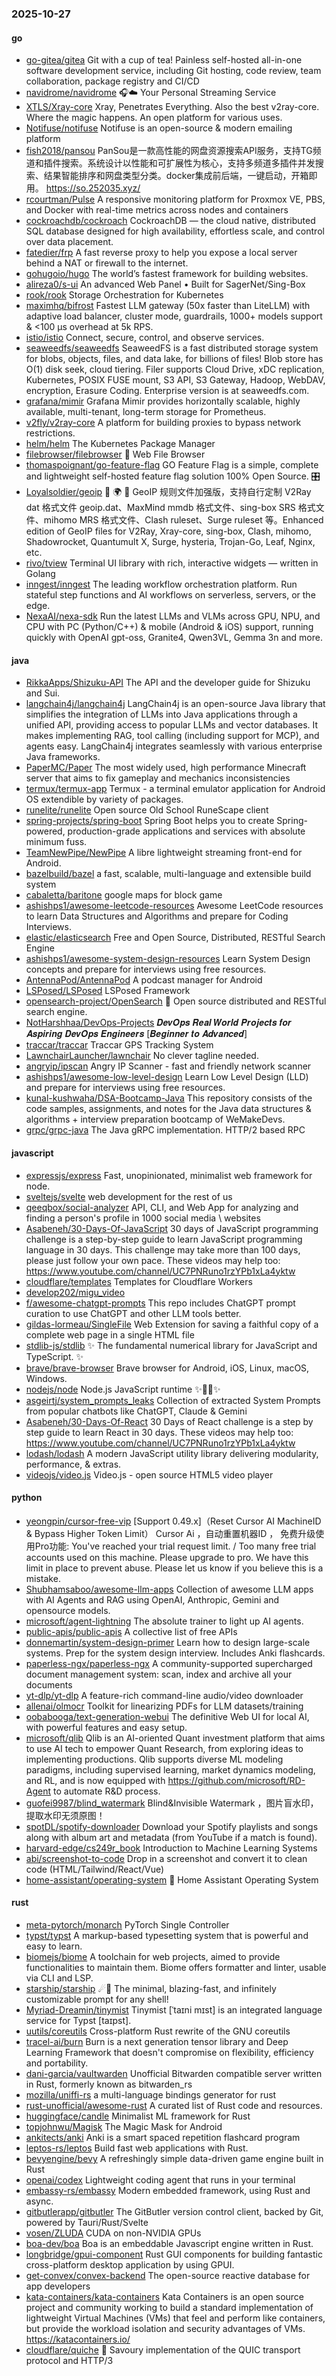 ### 2025-10-27

#### go
* [go-gitea/gitea](https://github.com/go-gitea/gitea) Git with a cup of tea! Painless self-hosted all-in-one software development service, including Git hosting, code review, team collaboration, package registry and CI/CD
* [navidrome/navidrome](https://github.com/navidrome/navidrome) 🎧☁️ Your Personal Streaming Service
* [XTLS/Xray-core](https://github.com/XTLS/Xray-core) Xray, Penetrates Everything. Also the best v2ray-core. Where the magic happens. An open platform for various uses.
* [Notifuse/notifuse](https://github.com/Notifuse/notifuse) Notifuse is an open-source & modern emailing platform
* [fish2018/pansou](https://github.com/fish2018/pansou) PanSou是一款高性能的网盘资源搜索API服务，支持TG频道和插件搜索。系统设计以性能和可扩展性为核心，支持多频道多插件并发搜索、结果智能排序和网盘类型分类。docker集成前后端，一键启动，开箱即用。 https://so.252035.xyz/
* [rcourtman/Pulse](https://github.com/rcourtman/Pulse) A responsive monitoring platform for Proxmox VE, PBS, and Docker with real-time metrics across nodes and containers
* [cockroachdb/cockroach](https://github.com/cockroachdb/cockroach) CockroachDB — the cloud native, distributed SQL database designed for high availability, effortless scale, and control over data placement.
* [fatedier/frp](https://github.com/fatedier/frp) A fast reverse proxy to help you expose a local server behind a NAT or firewall to the internet.
* [gohugoio/hugo](https://github.com/gohugoio/hugo) The world’s fastest framework for building websites.
* [alireza0/s-ui](https://github.com/alireza0/s-ui) An advanced Web Panel • Built for SagerNet/Sing-Box
* [rook/rook](https://github.com/rook/rook) Storage Orchestration for Kubernetes
* [maximhq/bifrost](https://github.com/maximhq/bifrost) Fastest LLM gateway (50x faster than LiteLLM) with adaptive load balancer, cluster mode, guardrails, 1000+ models support & <100 µs overhead at 5k RPS.
* [istio/istio](https://github.com/istio/istio) Connect, secure, control, and observe services.
* [seaweedfs/seaweedfs](https://github.com/seaweedfs/seaweedfs) SeaweedFS is a fast distributed storage system for blobs, objects, files, and data lake, for billions of files! Blob store has O(1) disk seek, cloud tiering. Filer supports Cloud Drive, xDC replication, Kubernetes, POSIX FUSE mount, S3 API, S3 Gateway, Hadoop, WebDAV, encryption, Erasure Coding. Enterprise version is at seaweedfs.com.
* [grafana/mimir](https://github.com/grafana/mimir) Grafana Mimir provides horizontally scalable, highly available, multi-tenant, long-term storage for Prometheus.
* [v2fly/v2ray-core](https://github.com/v2fly/v2ray-core) A platform for building proxies to bypass network restrictions.
* [helm/helm](https://github.com/helm/helm) The Kubernetes Package Manager
* [filebrowser/filebrowser](https://github.com/filebrowser/filebrowser) 📂 Web File Browser
* [thomaspoignant/go-feature-flag](https://github.com/thomaspoignant/go-feature-flag) GO Feature Flag is a simple, complete and lightweight self-hosted feature flag solution 100% Open Source. 🎛️
* [Loyalsoldier/geoip](https://github.com/Loyalsoldier/geoip) 🌚 🌍 🌝 GeoIP 规则文件加强版，支持自行定制 V2Ray dat 格式文件 geoip.dat、MaxMind mmdb 格式文件、sing-box SRS 格式文件、mihomo MRS 格式文件、Clash ruleset、Surge ruleset 等。Enhanced edition of GeoIP files for V2Ray, Xray-core, sing-box, Clash, mihomo, Shadowrocket, Quantumult X, Surge, hysteria, Trojan-Go, Leaf, Nginx, etc.
* [rivo/tview](https://github.com/rivo/tview) Terminal UI library with rich, interactive widgets — written in Golang
* [inngest/inngest](https://github.com/inngest/inngest) The leading workflow orchestration platform. Run stateful step functions and AI workflows on serverless, servers, or the edge.
* [NexaAI/nexa-sdk](https://github.com/NexaAI/nexa-sdk) Run the latest LLMs and VLMs across GPU, NPU, and CPU with PC (Python/C++) & mobile (Android & iOS) support, running quickly with OpenAI gpt-oss, Granite4, Qwen3VL, Gemma 3n and more.

#### java
* [RikkaApps/Shizuku-API](https://github.com/RikkaApps/Shizuku-API) The API and the developer guide for Shizuku and Sui.
* [langchain4j/langchain4j](https://github.com/langchain4j/langchain4j) LangChain4j is an open-source Java library that simplifies the integration of LLMs into Java applications through a unified API, providing access to popular LLMs and vector databases. It makes implementing RAG, tool calling (including support for MCP), and agents easy. LangChain4j integrates seamlessly with various enterprise Java frameworks.
* [PaperMC/Paper](https://github.com/PaperMC/Paper) The most widely used, high performance Minecraft server that aims to fix gameplay and mechanics inconsistencies
* [termux/termux-app](https://github.com/termux/termux-app) Termux - a terminal emulator application for Android OS extendible by variety of packages.
* [runelite/runelite](https://github.com/runelite/runelite) Open source Old School RuneScape client
* [spring-projects/spring-boot](https://github.com/spring-projects/spring-boot) Spring Boot helps you to create Spring-powered, production-grade applications and services with absolute minimum fuss.
* [TeamNewPipe/NewPipe](https://github.com/TeamNewPipe/NewPipe) A libre lightweight streaming front-end for Android.
* [bazelbuild/bazel](https://github.com/bazelbuild/bazel) a fast, scalable, multi-language and extensible build system
* [cabaletta/baritone](https://github.com/cabaletta/baritone) google maps for block game
* [ashishps1/awesome-leetcode-resources](https://github.com/ashishps1/awesome-leetcode-resources) Awesome LeetCode resources to learn Data Structures and Algorithms and prepare for Coding Interviews.
* [elastic/elasticsearch](https://github.com/elastic/elasticsearch) Free and Open Source, Distributed, RESTful Search Engine
* [ashishps1/awesome-system-design-resources](https://github.com/ashishps1/awesome-system-design-resources) Learn System Design concepts and prepare for interviews using free resources.
* [AntennaPod/AntennaPod](https://github.com/AntennaPod/AntennaPod) A podcast manager for Android
* [LSPosed/LSPosed](https://github.com/LSPosed/LSPosed) LSPosed Framework
* [opensearch-project/OpenSearch](https://github.com/opensearch-project/OpenSearch) 🔎 Open source distributed and RESTful search engine.
* [NotHarshhaa/DevOps-Projects](https://github.com/NotHarshhaa/DevOps-Projects) 𝑫𝒆𝒗𝑶𝒑𝒔 𝑹𝒆𝒂𝒍 𝑾𝒐𝒓𝒍𝒅 𝑷𝒓𝒐𝒋𝒆𝒄𝒕𝒔 𝒇𝒐𝒓 𝑨𝒔𝒑𝒊𝒓𝒊𝒏𝒈 𝑫𝒆𝒗𝑶𝒑𝒔 𝑬𝒏𝒈𝒊𝒏𝒆𝒆𝒓𝒔 [𝑩𝒆𝒈𝒊𝒏𝒏𝒆𝒓 𝒕𝒐 𝑨𝒅𝒗𝒂𝒏𝒄𝒆𝒅]
* [traccar/traccar](https://github.com/traccar/traccar) Traccar GPS Tracking System
* [LawnchairLauncher/lawnchair](https://github.com/LawnchairLauncher/lawnchair) No clever tagline needed.
* [angryip/ipscan](https://github.com/angryip/ipscan) Angry IP Scanner - fast and friendly network scanner
* [ashishps1/awesome-low-level-design](https://github.com/ashishps1/awesome-low-level-design) Learn Low Level Design (LLD) and prepare for interviews using free resources.
* [kunal-kushwaha/DSA-Bootcamp-Java](https://github.com/kunal-kushwaha/DSA-Bootcamp-Java) This repository consists of the code samples, assignments, and notes for the Java data structures & algorithms + interview preparation bootcamp of WeMakeDevs.
* [grpc/grpc-java](https://github.com/grpc/grpc-java) The Java gRPC implementation. HTTP/2 based RPC

#### javascript
* [expressjs/express](https://github.com/expressjs/express) Fast, unopinionated, minimalist web framework for node.
* [sveltejs/svelte](https://github.com/sveltejs/svelte) web development for the rest of us
* [qeeqbox/social-analyzer](https://github.com/qeeqbox/social-analyzer) API, CLI, and Web App for analyzing and finding a person's profile in 1000 social media \ websites
* [Asabeneh/30-Days-Of-JavaScript](https://github.com/Asabeneh/30-Days-Of-JavaScript) 30 days of JavaScript programming challenge is a step-by-step guide to learn JavaScript programming language in 30 days. This challenge may take more than 100 days, please just follow your own pace. These videos may help too: https://www.youtube.com/channel/UC7PNRuno1rzYPb1xLa4yktw
* [cloudflare/templates](https://github.com/cloudflare/templates) Templates for Cloudflare Workers
* [develop202/migu_video](https://github.com/develop202/migu_video)
* [f/awesome-chatgpt-prompts](https://github.com/f/awesome-chatgpt-prompts) This repo includes ChatGPT prompt curation to use ChatGPT and other LLM tools better.
* [gildas-lormeau/SingleFile](https://github.com/gildas-lormeau/SingleFile) Web Extension for saving a faithful copy of a complete web page in a single HTML file
* [stdlib-js/stdlib](https://github.com/stdlib-js/stdlib) ✨ The fundamental numerical library for JavaScript and TypeScript. ✨
* [brave/brave-browser](https://github.com/brave/brave-browser) Brave browser for Android, iOS, Linux, macOS, Windows.
* [nodejs/node](https://github.com/nodejs/node) Node.js JavaScript runtime ✨🐢🚀✨
* [asgeirtj/system_prompts_leaks](https://github.com/asgeirtj/system_prompts_leaks) Collection of extracted System Prompts from popular chatbots like ChatGPT, Claude & Gemini
* [Asabeneh/30-Days-Of-React](https://github.com/Asabeneh/30-Days-Of-React) 30 Days of React challenge is a step by step guide to learn React in 30 days. These videos may help too: https://www.youtube.com/channel/UC7PNRuno1rzYPb1xLa4yktw
* [lodash/lodash](https://github.com/lodash/lodash) A modern JavaScript utility library delivering modularity, performance, & extras.
* [videojs/video.js](https://github.com/videojs/video.js) Video.js - open source HTML5 video player

#### python
* [yeongpin/cursor-free-vip](https://github.com/yeongpin/cursor-free-vip) [Support 0.49.x]（Reset Cursor AI MachineID & Bypass Higher Token Limit） Cursor Ai ，自动重置机器ID ， 免费升级使用Pro功能: You've reached your trial request limit. / Too many free trial accounts used on this machine. Please upgrade to pro. We have this limit in place to prevent abuse. Please let us know if you believe this is a mistake.
* [Shubhamsaboo/awesome-llm-apps](https://github.com/Shubhamsaboo/awesome-llm-apps) Collection of awesome LLM apps with AI Agents and RAG using OpenAI, Anthropic, Gemini and opensource models.
* [microsoft/agent-lightning](https://github.com/microsoft/agent-lightning) The absolute trainer to light up AI agents.
* [public-apis/public-apis](https://github.com/public-apis/public-apis) A collective list of free APIs
* [donnemartin/system-design-primer](https://github.com/donnemartin/system-design-primer) Learn how to design large-scale systems. Prep for the system design interview. Includes Anki flashcards.
* [paperless-ngx/paperless-ngx](https://github.com/paperless-ngx/paperless-ngx) A community-supported supercharged document management system: scan, index and archive all your documents
* [yt-dlp/yt-dlp](https://github.com/yt-dlp/yt-dlp) A feature-rich command-line audio/video downloader
* [allenai/olmocr](https://github.com/allenai/olmocr) Toolkit for linearizing PDFs for LLM datasets/training
* [oobabooga/text-generation-webui](https://github.com/oobabooga/text-generation-webui) The definitive Web UI for local AI, with powerful features and easy setup.
* [microsoft/qlib](https://github.com/microsoft/qlib) Qlib is an AI-oriented Quant investment platform that aims to use AI tech to empower Quant Research, from exploring ideas to implementing productions. Qlib supports diverse ML modeling paradigms, including supervised learning, market dynamics modeling, and RL, and is now equipped with https://github.com/microsoft/RD-Agent to automate R&D process.
* [guofei9987/blind_watermark](https://github.com/guofei9987/blind_watermark) Blind&Invisible Watermark ，图片盲水印，提取水印无须原图！
* [spotDL/spotify-downloader](https://github.com/spotDL/spotify-downloader) Download your Spotify playlists and songs along with album art and metadata (from YouTube if a match is found).
* [harvard-edge/cs249r_book](https://github.com/harvard-edge/cs249r_book) Introduction to Machine Learning Systems
* [abi/screenshot-to-code](https://github.com/abi/screenshot-to-code) Drop in a screenshot and convert it to clean code (HTML/Tailwind/React/Vue)
* [home-assistant/operating-system](https://github.com/home-assistant/operating-system) 🔰 Home Assistant Operating System

#### rust
* [meta-pytorch/monarch](https://github.com/meta-pytorch/monarch) PyTorch Single Controller
* [typst/typst](https://github.com/typst/typst) A markup-based typesetting system that is powerful and easy to learn.
* [biomejs/biome](https://github.com/biomejs/biome) A toolchain for web projects, aimed to provide functionalities to maintain them. Biome offers formatter and linter, usable via CLI and LSP.
* [starship/starship](https://github.com/starship/starship) ☄🌌️ The minimal, blazing-fast, and infinitely customizable prompt for any shell!
* [Myriad-Dreamin/tinymist](https://github.com/Myriad-Dreamin/tinymist) Tinymist [ˈtaɪni mɪst] is an integrated language service for Typst [taɪpst].
* [uutils/coreutils](https://github.com/uutils/coreutils) Cross-platform Rust rewrite of the GNU coreutils
* [tracel-ai/burn](https://github.com/tracel-ai/burn) Burn is a next generation tensor library and Deep Learning Framework that doesn't compromise on flexibility, efficiency and portability.
* [dani-garcia/vaultwarden](https://github.com/dani-garcia/vaultwarden) Unofficial Bitwarden compatible server written in Rust, formerly known as bitwarden_rs
* [mozilla/uniffi-rs](https://github.com/mozilla/uniffi-rs) a multi-language bindings generator for rust
* [rust-unofficial/awesome-rust](https://github.com/rust-unofficial/awesome-rust) A curated list of Rust code and resources.
* [huggingface/candle](https://github.com/huggingface/candle) Minimalist ML framework for Rust
* [topjohnwu/Magisk](https://github.com/topjohnwu/Magisk) The Magic Mask for Android
* [ankitects/anki](https://github.com/ankitects/anki) Anki is a smart spaced repetition flashcard program
* [leptos-rs/leptos](https://github.com/leptos-rs/leptos) Build fast web applications with Rust.
* [bevyengine/bevy](https://github.com/bevyengine/bevy) A refreshingly simple data-driven game engine built in Rust
* [openai/codex](https://github.com/openai/codex) Lightweight coding agent that runs in your terminal
* [embassy-rs/embassy](https://github.com/embassy-rs/embassy) Modern embedded framework, using Rust and async.
* [gitbutlerapp/gitbutler](https://github.com/gitbutlerapp/gitbutler) The GitButler version control client, backed by Git, powered by Tauri/Rust/Svelte
* [vosen/ZLUDA](https://github.com/vosen/ZLUDA) CUDA on non-NVIDIA GPUs
* [boa-dev/boa](https://github.com/boa-dev/boa) Boa is an embeddable Javascript engine written in Rust.
* [longbridge/gpui-component](https://github.com/longbridge/gpui-component) Rust GUI components for building fantastic cross-platform desktop application by using GPUI.
* [get-convex/convex-backend](https://github.com/get-convex/convex-backend) The open-source reactive database for app developers
* [kata-containers/kata-containers](https://github.com/kata-containers/kata-containers) Kata Containers is an open source project and community working to build a standard implementation of lightweight Virtual Machines (VMs) that feel and perform like containers, but provide the workload isolation and security advantages of VMs. https://katacontainers.io/
* [cloudflare/quiche](https://github.com/cloudflare/quiche) 🥧 Savoury implementation of the QUIC transport protocol and HTTP/3
